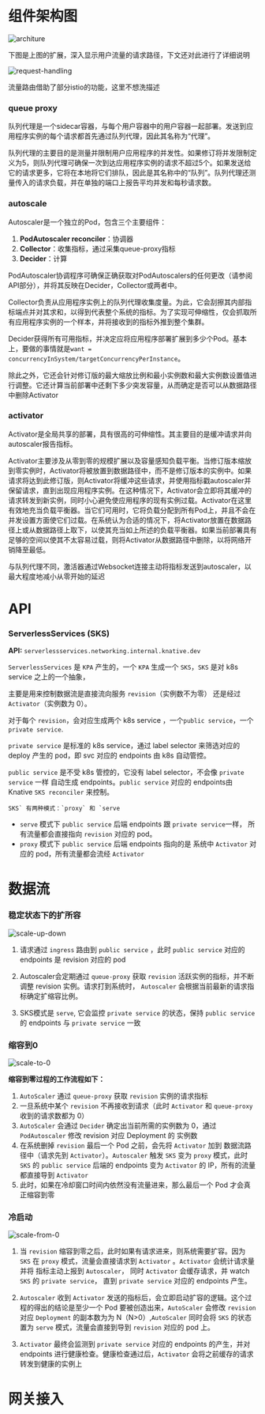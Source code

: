# 组件架构图

![architure](./images/cluster-architecture.svg)

下图是上图的扩展，深入显示用户流量的请求路径，下文还对此进行了详细说明

![request-handling](./images/request-handling.svg)

流量路由借助了部分istio的功能，这里不想洗描述

### queue proxy

队列代理是一个sidecar容器，与每个用户容器中的用户容器一起部署。发送到应用程序实例的每个请求都首先通过队列代理，因此其名称为“代理”。

队列代理的主要目的是测量并限制用户应用程序的并发性。如果修订将并发限制定义为5，则队列代理可确保一次到达应用程序实例的请求不超过5个。如果发送给它的请求更多，它将在本地将它们排队，因此是其名称中的“队列”。队列代理还测量传入的请求负载，并在单独的端口上报告平均并发和每秒请求数。

### autoscale

Autoscaler是一个独立的Pod，包含三个主要组件：

1. **PodAutoscaler reconciler**：协调器
2. **Collector**：收集指标，通过采集queue-proxy指标
3. **Decider**：计算

PodAutoscaler协调程序可确保正确获取对PodAutoscalers的任何更改（请参阅API部分），并将其反映在Decider，Collector或两者中。

Collector负责从应用程序实例上的队列代理收集度量。为此，它会刮擦其内部指标端点并对其求和，以得到代表整个系统的指标。为了实现可伸缩性，仅会抓取所有应用程序实例的一个样本，并将接收到的指标外推到整个集群。

Decider获得所有可用指标，并决定应将应用程序部署扩展到多少个Pod。基本上，要做的事情就是`want = concurrencyInSystem/targetConcurrencyPerInstance`。

除此之外，它还会针对修订版的最大缩放比例和最小实例数和最大实例数设置值进行调整。它还计算当前部署中还剩下多少突发容量，从而确定是否可以从数据路径中删除Activator

### activator

Activator是全局共享的部署，具有很高的可伸缩性。其主要目的是缓冲请求并向autoscaler报告指标。

Activator主要涉及从零到零的规模扩展以及容量感知负载平衡。当修订版本缩放到零实例时，Activator将被放置到数据路径中，而不是修订版本的实例中。如果请求将达到此修订版，则Activator将缓冲这些请求，并使用指标戳autoscaler并保留请求，直到出现应用程序实例。在这种情况下，Activator会立即将其缓冲的请求转发到新实例，同时小心避免使应用程序的现有实例过载。Activator在这里有效地充当负载平衡器。当它们可用时，它将负载分配到所有Pod上，并且不会在并发设置方面使它们过载。在系统认为合适的情况下，将Activator放置在数据路径上或从数据路径上取下，以使其充当如上所述的负载平衡器。如果当前部署具有足够的空间以使其不太容易过载，则将Activator从数据路径中删除，以将网络开销降至最低。

与队列代理不同，激活器通过Websocket连接主动将指标发送到autoscaler，以最大程度地减小从零开始的延迟

# API

### ServerlessServices (SKS)

**API:** `serverlessservices.networking.internal.knative.dev`

`ServerlessServices` 是 `KPA` 产生的，一个 `KPA` 生成一个 `SKS`，`SKS` 是对 k8s service 之上的一个抽象，

主要是用来控制数据流是直接流向服务 `revision`（实例数不为零） 还是经过 `Activator`（实例数为 0）。

对于每个 `revision`，会对应生成两个 k8s service ，一个`public service`，一个 `private service`.

`private service` 是标准的 k8s service，通过 label selector 来筛选对应的 deploy 产生的 pod，即 svc 对应的 endpoints 由 k8s 自动管控。

`public service` 是不受 k8s 管控的，它没有 label selector，不会像 `private service` 一样 自动生成 endpoints。`public service` 对应的 endpoints由 Knative `SKS reconciler` 来控制。

```
SKS` 有两种模式：`proxy` 和 `serve
```

- `serve` 模式下 `public service` 后端 endpoints 跟 `private service`一样， 所有流量都会直接指向 `revision` 对应的 pod。
- `proxy` 模式下 `public service` 后端 endpoints 指向的是 系统中 `Activator` 对应的 pod，所有流量都会流经 `Activator`

# 数据流

### 稳定状态下的扩所容

![scale-up-down](./images/scale-up-down.webp)

1. 请求通过 `ingress` 路由到 `public service` ，此时 `public service` 对应的 endpoints 是 revision 对应的 pod

2. Autoscaler会定期通过 `queue-proxy` 获取 `revision` 活跃实例的指标，并不断调整 revision 实例。请求打到系统时， `Autoscaler` 会根据当前最新的请求指标确定扩缩容比例。

3. SKS模式是 `serve`, 它会监控 `private service` 的状态，保持 `public service` 的 endpoints 与 `private service` 一致



### 缩容到0

![scale-to-0](./images/scale-to-0.webp)

**缩容到零过程的工作流程如下：**



1. `AutoScaler` 通过 `queue-proxy` 获取 `revision` 实例的请求指标
2. 一旦系统中某个 `revision` 不再接收到请求（此时 `Activator` 和 `queue-proxy` 收到的请求数都为 0）
3. `AutoScaler` 会通过 `Decider` 确定出当前所需的实例数为 0，通过 `PodAutoscaler` 修改 revision 对应 Deployment 的 实例数
4. 在系统删掉 `revision` 最后一个 Pod 之前，会先将 `Activator` 加到 数据流路径中（请求先到 `Activator`）。`Autoscaler` 触发 `SKS` 变为 `proxy` 模式，此时 `SKS` 的 `public service` 后端的 endpoints 变为 `Activator` 的 IP，所有的流量都直接导到 `Activator`
5. 此时，如果在冷却窗口时间内依然没有流量进来，那么最后一个 Pod 才会真正缩容到零

### 冷启动

![scale-from-0](./images/scale-from-0.webp)

1. 当 `revision` 缩容到零之后，此时如果有请求进来，则系统需要扩容。因为 `SKS` 在 `proxy` 模式，流量会直接请求到 `Activator` 。`Activator` 会统计请求量并将 指标主动上报到 `Autoscaler`， 同时 `Activator` 会缓存请求，并 watch `SKS` 的 `private service`， 直到 `private service` 对应的 endpoints 产生。

2. `Autoscaler` 收到 `Activator` 发送的指标后，会立即启动扩容的逻辑。这个过程的得出的结论是至少一个 Pod 要被创造出来，`AutoScaler` 会修改 `revision` 对应 `Deployment` 的副本数为为 N（N>0）,`AutoScaler` 同时会将 `SKS` 的状态置为 `serve` 模式，流量会直接到导到 `revision` 对应的 pod 上。

3. `Activator` 最终会监测到 `private service` 对应的 endpoints 的产生，并对 endpoints 进行健康检查。健康检查通过后，`Activator` 会将之前缓存的请求转发到健康的实例上

# 网关接入

